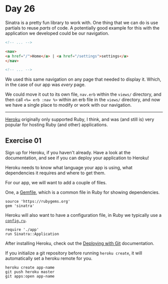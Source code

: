 # Day 26  
  
Sinatra is a pretty fun library to work with. One thing that we can do is use partials to reuse _parts_ of code. A potentially good example for this with the application we developed could be our navigation.  
  
```html
<!-- ... -->

<nav>
<a href="/">Home</a> | <a href="/settings">settings</a>
</nav>

<!-- ... -->
```

We used this same navigation on any page that needed to display it. Which, in the case of our app was _every_ page.  
  
We could move it out to its own file, `nav.erb` within the `views/` directory, and then call `<%= erb :nav %>` within an erb file in the `views/` directory, and now we have a single place to modify or work with our navigation.  
  
---  
  
[Heroku](https://www.heroku.com/) originally only supported Ruby, I think, and was (and still is) very popular for hosting Ruby (and other) applications.  
  
## Exercise 01  
  
Sign up for Heroku, if you haven't already. Have a look at the documentation, and see if you can deploy your application to Heroku!  
  
Heroku needs to know what language your app is using, what dependencies it requires and where to get them.  
  
For our app, we will want to add a couple of files.  
  
One, a [Gemfile](https://bundler.io/man/gemfile.5.html), which is a common file in Ruby for showing dependencies. 

```
source 'https://rubygems.org'
gem 'sinatra'

```

Heroku will also want to have a configuration file, in Ruby we typically use a [`config.ru`](https://devcenter.heroku.com/articles/rack#sinatra).  
  
```ru
require './app'
run Sinatra::Application
```

After installing Heroku, check out the [Deploying with Git](https://devcenter.heroku.com/articles/git) documentation.  
  
If you initialize a git repository before running `heroku create`, it will automatically set a heroku remote for you.  
  
```
heroku create app-name
git push heroku master
git apps:open app-name
```


